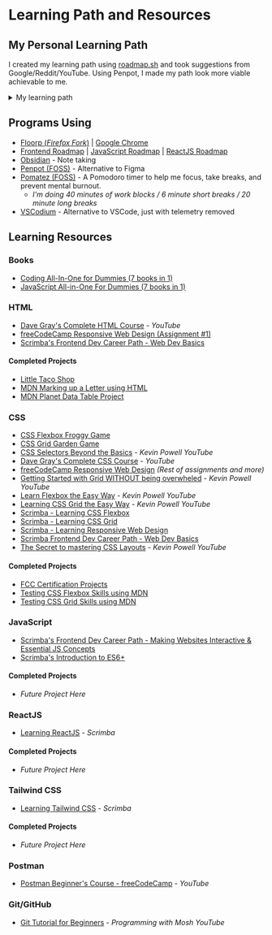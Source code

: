 # Learning Path and Resources

## My Personal Learning Path

I created my learning path using [roadmap.sh](https://roadmap.sh/) and took suggestions from Google/Reddit/YouTube. Using Penpot, I made my path look more viable achievable to me.

<details>
    <summary>My learning path</summary>
        <p style="font-size: 12">Path last updated: 12/16/24</p>
        <img src="https://github.com/kylecreate/100DaysOfCode/blob/main/imgs/Learning-Path.png" alt="Personal Learning roadmap" title="Personal Learning roadmap">
</details>

## Programs Using
* [Floorp (*Firefox Fork*)](https://floorp.app/en) | [Google Chrome](https://www.google.com/chrome/)
* [Frontend Roadmap](https://roadmap.sh/frontend) | [JavaScript Roadmap](https://roadmap.sh/javascript) | [ReactJS Roadmap](https://roadmap.sh/react)
* [Obsidian](https://obsidian.md) - Note taking
* [Penpot (FOSS)](https://penpot.app/) - Alternative to Figma
* [Pomatez (FOSS)](https://github.com/zidoro/pomatez) - A Pomodoro timer to help me focus, take breaks, and prevent mental burnout.
    * <i>I'm doing 40 minutes of work blocks / 6 minute short breaks / 20 minute long breaks</i>
* [VSCodium](https://vscodium.com/) - Alternative to VSCode, just with telemetry removed

## Learning Resources

### Books
* [Coding All-In-One for Dummies (7 books in 1)](https://www.dummies.com/book/technology/programming-web-design/coding/coding-all-in-one-for-dummies-281666/)
* [JavaScript All-in-One For Dummies (7 books in 1)](https://www.dummies.com/book/technology/programming-web-design/javascript/javascript-all-in-one-for-dummies-298232/)

### HTML
* [Dave Gray's Complete HTML Course](https://www.youtube.com/watch?v=mJgBOIoGihA) - <i>YouTube</i>
* [freeCodeCamp Responsive Web Design (Assignment #1)](https://www.freecodecamp.org/learn/2022/responsive-web-design/)
* [Scrimba's Frontend Dev Career Path - Web Dev Basics](https://scrimba.com/the-frontend-developer-career-path-c0j)
#### Completed Projects
* [Little Taco Shop](https://github.com/kylecreate/LTS)
* [MDN Marking up a Letter using HTML](https://developer.mozilla.org/en-US/docs/Learn/HTML/Introduction_to_HTML/Marking_up_a_letter)
* [MDN Planet Data Table Project](https://developer.mozilla.org/en-US/docs/Learn/HTML/Tables/Structuring_planet_data)

### CSS
* [CSS Flexbox Froggy Game](https://flexboxfroggy.com/)
* [CSS Grid Garden Game](https://cssgridgarden.com/)
* [CSS Selectors Beyond the Basics](https://www.youtube.com/watch?v=a69OMEJXaJo) - <i>Kevin Powell YouTube</i>
* [Dave Gray's Complete CSS Course](https://www.youtube.com/watch?v=n4R2E7O-Ngo) - <i>YouTube</i>
* [freeCodeCamp Responsive Web Design](https://www.freecodecamp.org/learn/2022/responsive-web-design/) <i>(Rest of assignments and more)</i>
* [Getting Started with Grid WITHOUT being overwheled](https://www.youtube.com/watch?v=8QSqwbSztnA) - <i>Kevin Powell YouTube</i>
* [Learn Flexbox the Easy Way](https://www.youtube.com/watch?v=u044iM9xsWU) - <i>Kevin Powell YouTube</i>
* [Learning CSS Grid the Easy Way](https://www.youtube.com/watch?v=rg7Fvvl3taU) - <i>Kevin Powell YouTube</i>
* [Scrimba - Learning CSS Flexbox](https://scrimba.com/learn-flexbox-c0k)
* [Scrimba - Learning CSS Grid](https://scrimba.com/learn-css-grid-c02k)
* [Scrimba - Learning Responsive Web Design](https://scrimba.com/learn-responsive-web-design-c029)
* [Scrimba Frontend Dev Career Path - Web Dev Basics](https://scrimba.com/the-frontend-developer-career-path-c0j)
* [The Secret to mastering CSS Layouts](https://www.youtube.com/watch?v=vHuSz4fRM88) - <i>Kevin Powell YouTube</i>
#### Completed Projects
* [FCC Certification Projects](https://github.com/kylecreate/FCC-Projects)
* [Testing CSS Flexbox Skills using MDN](https://developer.mozilla.org/en-US/docs/Learn/CSS/CSS_layout/Flexbox_skills)
* [Testing CSS Grid Skills using MDN](https://developer.mozilla.org/en-US/docs/Learn/CSS/CSS_layout/Grid_skills)

### JavaScript
* [Scrimba's Frontend Dev Career Path - Making Websites Interactive & Essential JS Concepts](https://scrimba.com/the-frontend-developer-career-path-c0j)
* [Scrimba's Introduction to ES6+](https://scrimba.com/introduction-to-es6-c0t)
#### Completed Projects
* <i>Future Project Here</i>

### ReactJS
* [Learning ReactJS](https://scrimba.com/learn-react-c0e) - <i>Scrimba</i>
#### Completed Projects
* <i>Future Project Here</i>

### Tailwind CSS
* [Learning Tailwind CSS](https://scrimba.com/learn-tailwind-css-c010) - <i>Scrimba</i>
#### Completed Projects
* <i>Future Project Here</i>

### Postman
* [Postman Beginner's Course - freeCodeCamp](https://www.youtube.com/watch?v=VywxIQ2ZXw4) - <i>YouTube</i>

### Git/GitHub
* [Git Tutorial for Beginners](https://www.youtube.com/watch?v=8JJ101D3knE) - <i>Programming with Mosh YouTube</i>